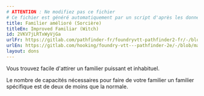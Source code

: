 ```yaml
---
# ATTENTION : Ne modifiez pas ce fichier
# Ce fichier est généré automatiquement par un script d'après les données du module Foundry VTT officiel et de sa traduction
title: Familier amélioré (Sorcière)
titleEn: Improved Familiar (Witch)
id: 2VKV7jLRTxWyVjGa
urlFr: https://gitlab.com/pathfinder-fr/foundryvtt-pathfinder2-fr/-/blob/master/data/feats/2VKV7jLRTxWyVjGa.htm
urlEn: https://gitlab.com/hooking/foundry-vtt---pathfinder-2e/-/blob/master/packs/data/feats.db/improved-familiar-witch.json
layout: dons
---
```

Vous trouvez facile d'attirer un familier puissant et inhabituel.

Le nombre de capacités nécessaires pour faire de votre familier un familier spécifique est de deux de moins que la normale.
